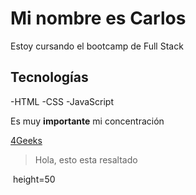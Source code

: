# Mi nombre es Carlos

Estoy cursando el bootcamp de Full Stack



## Tecnologías

-HTML
-CSS
-JavaScript

Es muy **importante** mi concentración

[4Geeks](https://4geeks.com)

>Hola, esto esta resaltado

<img src=""> height=50
